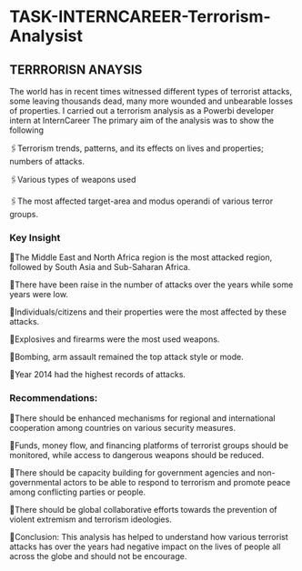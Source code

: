 # TASK-INTERNCAREER-Terrorism-Analysist
## TERRRORISN ANAYSIS

The world has in recent times witnessed different types of terrorist attacks, some leaving thousands dead, many more wounded and unbearable losses of properties.
I carried out a terrorism analysis as a Powerbi developer intern at InternCareer  The primary aim of the analysis was to show the following

 🖇Terrorism trends, patterns, and its effects on lives and properties; numbers of attacks.
 
🖇Various types of weapons used

🖇The most affected target-area and modus operandi of various terror groups.

 ### Key Insight
📌The Middle East and North Africa region is the most attacked region, followed by South Asia and Sub-Saharan Africa.

📌There have been raise in the number of attacks over the years while some years were low.

📌Individuals/citizens and their properties were the most affected by these attacks.

 📌Explosives and firearms were the most used weapons.
 
📌Bombing, arm assault remained the top attack style or mode.

📌Year 2014 had the highest records of attacks.

### Recommendations:
📍There should be enhanced mechanisms for regional and international cooperation among countries on various security measures.

📍Funds, money flow, and financing platforms of terrorist groups should be monitored, while access to dangerous weapons should be reduced.

📍There should be capacity building for government agencies and non-governmental actors to be able to respond to terrorism and promote peace among conflicting parties or people.

📍There should be global collaborative efforts towards the prevention of violent extremism and terrorism ideologies.

🎯Conclusion:
This analysis has helped to understand how various terrorist attacks has over the years had negative impact on the lives of people all across the globe and should not be encourage.
